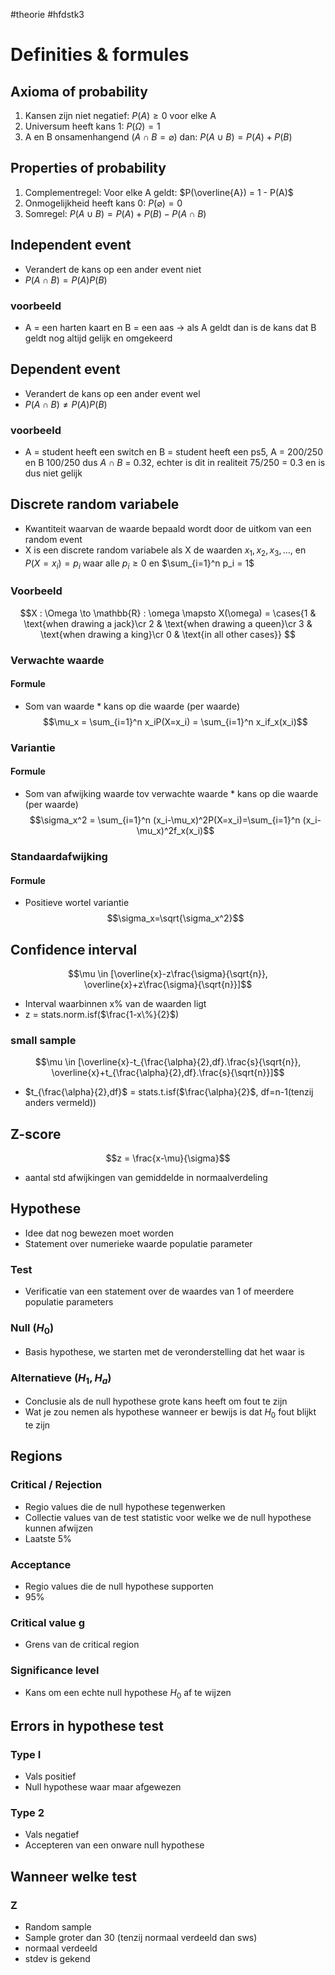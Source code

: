#theorie #hfdstk3
# Definities & formules
## Axioma of probability
1) Kansen zijn niet negatief: $P(A) \ge 0$  voor elke A
2) Universum heeft kans 1: $P(\Omega) = 1$
3) A en B onsamenhangend ($A \cap B = \varnothing$) dan: $P(A \cup B) = P(A) + P(B)$

## Properties of probability
1) Complementregel: Voor elke A geldt: $P(\overline{A}) = 1 - P(A)$
2) Onmogelijkheid heeft kans 0: $P(\varnothing) = 0$
3) Somregel: $P(A \cup B) = P(A) + P(B) - P(A \cap B)$

## Independent event
- Verandert de kans op een ander event niet
- $P(A \cap B) = P(A)P(B)$
### voorbeeld
- A = een harten kaart en B = een aas -> als A geldt dan is de kans dat B geldt nog altijd gelijk en omgekeerd

## Dependent event
- Verandert de kans op een ander event wel
- $P(A \cap B) \neq P(A)P(B)$
### voorbeeld
- A = student heeft een switch en B = student heeft een ps5, A = 200/250 en B 100/250 dus $A \cap B$ = 0.32, echter is dit in realiteit 75/250 = 0.3 en is dus niet gelijk

## Discrete random variabele
- Kwantiteit waarvan de waarde bepaald wordt door de uitkom van een random event
- X is een discrete random variabele als X de waarden $x_1, x_2, x_3, \dots,$ en $P(X=x_i)=p_i$ waar alle $p_i \ge 0$ en $\sum_{i=1}^n p_i = 1$
### Voorbeeld
$$X : \Omega \to \mathbb{R} : \omega \mapsto X(\omega) = \cases{1 & \text{when drawing a jack}\cr 2 & \text{when drawing a queen}\cr 3 & \text{when drawing a king}\cr 0 & \text{in all other cases}} $$

### Verwachte waarde
#### Formule
- Som van waarde * kans op die waarde (per waarde)
$$\mu_x = \sum_{i=1}^n x_iP(X=x_i) = \sum_{i=1}^n x_if_x(x_i)$$

### Variantie
#### Formule
- Som van afwijking waarde tov verwachte waarde * kans op die waarde (per waarde)
$$\sigma_x^2 = \sum_{i=1}^n (x_i-\mu_x)^2P(X=x_i)=\sum_{i=1}^n (x_i-\mu_x)^2f_x(x_i)$$

### Standaardafwijking
#### Formule
- Positieve wortel variantie
$$\sigma_x=\sqrt{\sigma_x^2}$$

## Confidence interval
$$\mu \in [\overline{x}-z\frac{\sigma}{\sqrt{n}}, \overline{x}+z\frac{\sigma}{\sqrt{n}}]$$
- Interval waarbinnen x% van de waarden ligt
- z = stats.norm.isf($\frac{1-x\%}{2}$)
### small sample
$$\mu \in [\overline{x}-t_{\frac{\alpha}{2},df}.\frac{s}{\sqrt{n}}, \overline{x}+t_{\frac{\alpha}{2},df}.\frac{s}{\sqrt{n}}]$$
- $t_{\frac{\alpha}{2},df}$ = stats.t.isf($\frac{\alpha}{2}$, df=n-1(tenzij anders vermeld))


## Z-score
$$z = \frac{x-\mu}{\sigma}$$
- aantal std afwijkingen van gemiddelde in normaalverdeling

## Hypothese
- Idee dat nog bewezen moet worden
- Statement over numerieke waarde populatie parameter
### Test
- Verificatie van een statement over de waardes van 1 of meerdere populatie parameters
### Null ($H_0$)
- Basis hypothese, we starten met de veronderstelling dat het waar is
### Alternatieve ($H_1, H_a$)
- Conclusie als de null hypothese grote kans heeft om fout te zijn
- Wat je zou nemen als hypothese wanneer er bewijs is dat $H_0$ fout blijkt te zijn

## Regions
### Critical / Rejection
- Regio values die de null hypothese tegenwerken
- Collectie values van de test statistic voor welke we de null hypothese kunnen afwijzen
- Laatste 5%
### Acceptance
- Regio values die de null hypothese supporten
- 95%
### Critical value g
- Grens van de critical region
### Significance level
- Kans om een echte null hypothese $H_0$ af te wijzen

## Errors in hypothese test
### Type I
- Vals positief
- Null hypothese waar maar afgewezen
### Type 2
- Vals negatief
- Accepteren van een onware null hypothese

## Wanneer welke test
### Z
- Random sample
- Sample groter dan 30 (tenzij normaal verdeeld dan sws)
- normaal verdeeld
- stdev is gekend